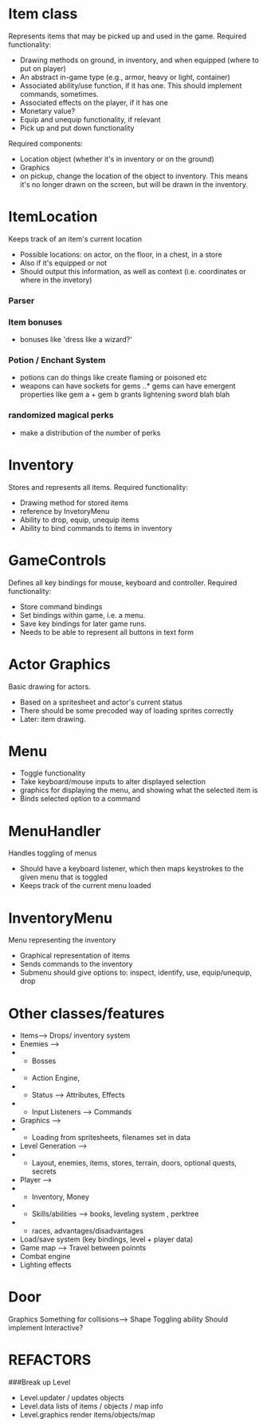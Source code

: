 Item class
===
Represents items that may be picked up and used in the game. Required functionality:

* Drawing methods on ground, in inventory, and when equipped (where to put on player)
* An abstract in-game type (e.g., armor, heavy or light, container)
* Associated ability/use function, if it has one. This should implement commands, sometimes.
* Associated effects on the player, if it has one
* Monetary value?
* Equip and unequip functionality, if relevant
* Pick up and put down functionality

Required components:
* Location object (whether it's in inventory or on the ground)
* Graphics
* on pickup, change the location of the object to inventory. This means it's no longer drawn on the screen, but will be drawn in the inventory.


ItemLocation
===
Keeps track of an item's current location

* Possible locations: on actor, on the floor, in a chest, in a store
* Also if it's equipped or not
* Should output this information, as well as context (i.e. coordinates or where in the invetory)

### Parser

### Item bonuses
+ bonuses like 'dress like a wizard?'

### Potion / Enchant System
+ potions can do things like create flaming or poisoned etc
+ weapons can have sockets for gems
..* gems can have emergent properties like gem a + gem b grants lightening sword blah blah

### randomized magical perks
+ make a distribution of the number of perks 

Inventory
=== 
Stores and represents all items. Required functionality:

* Drawing method for stored items
* reference by InvetoryMenu
* Ability to drop, equip, unequip items
* Ability to bind commands to items in inventory

GameControls
===
Defines all key bindings for mouse, keyboard and controller. Required functionality:

* Store command bindings
* Set bindings within game, i.e. a menu.
* Save key bindings for later game runs.
* Needs to be able to represent all buttons in text form

Actor Graphics
===
Basic drawing for actors.

* Based on a spritesheet and actor's current status
* There should be some precoded way of loading sprites correctly
* Later: item drawing.

Menu
===

* Toggle functionality
* Take keyboard/mouse inputs to alter displayed selection
* graphics for displaying the menu, and showing what the selected item is
* Binds selected option to a command

MenuHandler
=== 
Handles toggling of menus

* Should have a keyboard listener, which then maps keystrokes to the given menu that is toggled
* Keeps track of the current menu loaded

InventoryMenu
===
Menu representing the inventory

* Graphical representation of items
* Sends commands to the inventory
* Submenu should give options to: inspect, identify, use, equip/unequip, drop




Other classes/features
===

* Items--> Drops/ inventory system
* Enemies -->
* - Bosses
* - Action Engine, 
* - Status --> Attributes, Effects
* - Input Listeners --> Commands
* Graphics -->
* - Loading from spritesheets, filenames set in data
* Level Generation -->
* - Layout, enemies, items, stores, terrain, doors, optional quests, secrets
* Player -->
* - Inventory, Money
* - Skills/abilities --> books, leveling system , perktree
* - races, advantages/disadvantages
* Load/save system (key bindings, level + player data)
* Game map --> Travel between poinnts
* Combat engine
* Lighting effects 


Door
===
Graphics
Something for collisions--> Shape
Toggling ability
Should implement Interactive?










REFACTORS
===
###Break up Level 
+ Level.updater / updates objects 
+ Level.data  lists of items / objects / map info
+ Level.graphics render items/objects/map




